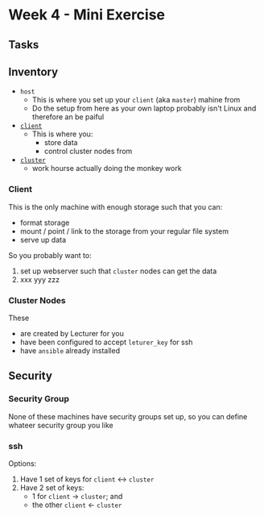 # Week 4 - Mini Exercise

## Tasks

## Inventory
- `host`
  - This is where you set up your `client` (aka `master`) mahine from
  - Do the setup from here as your own laptop probably isn't Linux and therefore an be paiful
- [`client`](#client)
  - This is where you:
    - store data
    - control cluster nodes from
- [`cluster`](#cluster)
  - work hourse actually doing the monkey work

### <a name="client"></a> Client
This is the only machine with enough storage such that you can:
- format storage
- mount / point / link to the storage from your regular file system
- serve up data

So you probably want to:
1. set up webserver such that `cluster` nodes can get the data
1. xxx yyy zzz


### <a name="cluster"></a> Cluster Nodes
These
- are created by Lecturer for you
- have been configured to accept `leturer_key` for ssh
- have `ansible` already installed

## Security
### Security Group
None of these machines have security groups set up, so you can define whateer security group you like
### ssh
Options:
1. Have 1 set of keys for `client` <-> `cluster`
1. Have 2 set of keys:
    - 1 for `client` -> `cluster`; and
    - the other `client` <- `cluster`